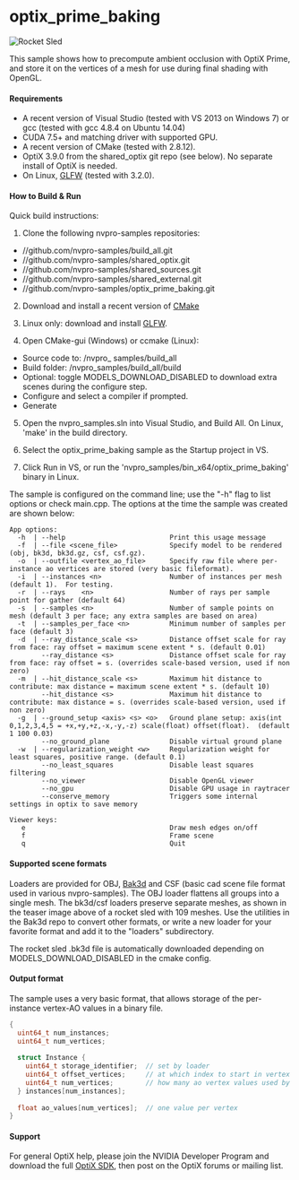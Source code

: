 
optix_prime_baking
==================

![Rocket Sled](https://github.com/nvpro-samples/optix_prime_baking/blob/master/doc/sled_multiple_meshes.png)

This sample shows how to precompute ambient occlusion with OptiX Prime, and store it on the
vertices of a mesh for use during final shading with OpenGL.  

#### Requirements
  * A recent version of Visual Studio (tested with VS 2013 on Windows 7) or gcc (tested with gcc 4.8.4 on Ubuntu 14.04) 
  * CUDA 7.5+ and matching driver with supported GPU.
  * A recent version of CMake (tested with 2.8.12).
  * OptiX 3.9.0 from the shared_optix git repo (see below).  No separate install of OptiX is needed.
  * On Linux, [GLFW](http://www.glfw.org/) (tested with 3.2.0).

#### How to Build & Run

Quick build instructions:

1) Clone the following nvpro-samples repositories:
  - //github.com/nvpro-samples/build_all.git
  - //github.com/nvpro-samples/shared_optix.git
  - //github.com/nvpro-samples/shared_sources.git
  - //github.com/nvpro-samples/shared_external.git
  - //github.com/nvpro-samples/optix_prime_baking.git

2) Download and install a recent version of [CMake](https://cmake.org)

3) Linux only: download and install [GLFW](http://www.glfw.org/).

4) Open CMake-gui (Windows) or ccmake (Linux):
  - Source code to: /nvpro_ samples/build_all
  - Build folder: /nvpro_samples/build_all/build
  - Optional: toggle MODELS_DOWNLOAD_DISABLED to download extra scenes during the configure step.
  - Configure and select a compiler if prompted.
  - Generate

5) Open the nvpro_samples.sln into Visual Studio, and Build All.  On Linux, 'make' in the build directory.

6) Select the optix_prime_baking sample as the Startup project in VS.

7) Click Run in VS, or run the 'nvpro_samples/bin_x64/optix_prime_baking' binary in Linux.

The sample is configured on the command line; use the "-h" flag to list options or check main.cpp.  The options at the time the sample was created are shown below:

    App options:
      -h  | --help                          Print this usage message
      -f  | --file <scene_file>             Specify model to be rendered (obj, bk3d, bk3d.gz, csf, csf.gz).
      -o  | --outfile <vertex_ao_file>      Specify raw file where per-instance ao vertices are stored (very basic fileformat).
      -i  | --instances <n>                 Number of instances per mesh (default 1).  For testing.
      -r  | --rays    <n>                   Number of rays per sample point for gather (default 64)
      -s  | --samples <n>                   Number of sample points on mesh (default 3 per face; any extra samples are based on area)
      -t  | --samples_per_face <n>          Minimum number of samples per face (default 3)
      -d  | --ray_distance_scale <s>        Distance offset scale for ray from face: ray offset = maximum scene extent * s. (default 0.01)
            --ray_distance <s>              Distance offset scale for ray from face: ray offset = s. (overrides scale-based version, used if non zero)
      -m  | --hit_distance_scale <s>        Maximum hit distance to contribute: max distance = maximum scene extent * s. (default 10)
            --hit_distance <s>              Maximum hit distance to contribute: max distance = s. (overrides scale-based version, used if non zero)
      -g  | --ground_setup <axis> <s> <o>   Ground plane setup: axis(int 0,1,2,3,4,5 = +x,+y,+z,-x,-y,-z) scale(float) offset(float).  (default 1 100 0.03)
            --no_ground_plane               Disable virtual ground plane
      -w  | --regularization_weight <w>     Regularization weight for least squares, positive range. (default 0.1)
            --no_least_squares              Disable least squares filtering
            --no_viewer                     Disable OpenGL viewer
            --no_gpu                        Disable GPU usage in raytracer
            --conserve_memory               Triggers some internal settings in optix to save memory
            
    Viewer keys:
       e                                    Draw mesh edges on/off
       f                                    Frame scene
       q                                    Quit
 
#### Supported scene formats 

Loaders are provided for OBJ, [Bak3d](https://github.com/tlorach/Bak3d) and CSF (basic cad scene file format used in various nvpro-samples).  The OBJ loader flattens all groups into a single mesh.  The bk3d/csf loaders preserve separate meshes, as shown in the teaser image above of a rocket sled with 109 meshes.  Use the utilities in the Bak3d repo to convert other formats, or write a new loader for your favorite format and add it to the "loaders" subdirectory.

The rocket sled .bk3d file is automatically downloaded depending on MODELS_DOWNLOAD_DISABLED in the cmake config.

#### Output format

The sample uses a very basic format, that allows storage of the per-instance vertex-AO values in a binary file.

~~~ cpp
{
  uint64_t num_instances;
  uint64_t num_vertices;
  
  struct Instance {
    uint64_t storage_identifier;  // set by loader
    uint64_t offset_vertices;     // at which index to start in vertex array
    uint64_t num_vertices;        // how many ao vertex values used by instance
  } instances[num_instances];
  
  float ao_values[num_vertices];  // one value per vertex
}
~~~

#### Support

For general OptiX help, please join the NVIDIA Developer Program and download the full [OptiX SDK](https://developer.nvidia.com/optix), then post on the OptiX forums or mailing list.

